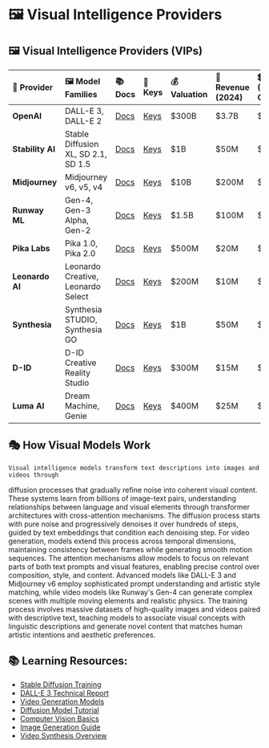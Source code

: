 
# 🖼️ Visual Intelligence Providers

##  🖼️  Visual Intelligence Providers (VIPs)

| 🎨 Provider | 🖼️ Model Families | 📚 Docs | 🔑 Keys | 💰 Valuation | 💸 Revenue (2024) | 💲 Cost (1M Output) |
| :-- | :-- | :-- | :-- | :-- | :-- | :-- |
| **OpenAI** | DALL-E 3, DALL-E 2 | [Docs](https://help.openai.com/en/articles/6705023-dall-e-api-faq) | [Keys](https://platform.openai.com/api-keys) | \$300B | \$3.7B | \$40.00 |
| **Stability AI** | Stable Diffusion XL, SD 2.1, SD 1.5 | [Docs](https://platform.stability.ai/docs) | [Keys](https://platform.stability.ai/account/keys) | \$1B | \$50M | \$2.00 |
| **Midjourney** | Midjourney v6, v5, v4 | [Docs](https://docs.midjourney.com/) | [Keys](https://www.midjourney.com/account/) | \$10B | \$200M | \$15.00 |
| **Runway ML** | Gen-4, Gen-3 Alpha, Gen-2 | [Docs](https://docs.dev.runwayml.com/) | [Keys](https://app.runwayml.com/account) | \$1.5B | \$100M | \$10.00 |
| **Pika Labs** | Pika 1.0, Pika 2.0 | [Docs](https://pika.art/api) | [Keys](https://pika.art/account) | \$500M | \$20M | \$50.00 |
| **Leonardo AI** | Leonardo Creative, Leonardo Select | [Docs](https://docs.leonardo.ai/) | [Keys](https://app.leonardo.ai/account) | \$200M | \$10M | \$8.00 |
| **Synthesia** | Synthesia STUDIO, Synthesia GO | [Docs](https://docs.synthesia.io/) | [Keys](https://app.synthesia.io/account) | \$1B | \$50M | \$25.00 |
| **D-ID** | D-ID Creative Reality Studio | [Docs](https://www.d-id.com/api/) | [Keys](https://studio.d-id.com/account) | \$300M | \$15M | \$20.00 |
| **Luma AI** | Dream Machine, Genie | [Docs](https://docs.lumalabs.ai/) | [Keys](https://lumalabs.ai/account) | \$400M | \$25M | \$12.00 |


## 🎭 **How Visual Models Work**
    Visual intelligence models transform text descriptions into images and videos through 
diffusion processes that gradually refine noise into coherent visual content. These systems 
learn from billions of image-text pairs, understanding relationships between language and 
visual elements through transformer architectures with cross-attention mechanisms. The 
diffusion process starts with pure noise and progressively denoises it over hundreds of 
steps, guided by text embeddings that condition each denoising step. For video generation, 
models extend this process across temporal dimensions, maintaining consistency between 
frames while generating smooth motion sequences. The attention mechanisms allow models to 
focus on relevant parts of both text prompts and visual features, enabling precise control 
over composition, style, and content. Advanced models like DALL-E 3 and Midjourney v6 
employ sophisticated prompt understanding and artistic style matching, while video models 
like Runway's Gen-4 can generate complex scenes with multiple moving elements and 
realistic physics. The training process involves massive datasets of high-quality images 
and videos paired with descriptive text, teaching models to associate visual concepts 
with linguistic descriptions and generate novel content that matches human artistic 
intentions and aesthetic preferences.
    
## 📚 **Learning Resources**:

- [Stable Diffusion Training](https://github.com/CompVis/stable-diffusion)
- [DALL-E 3 Technical Report](https://arxiv.org/abs/2403.19649)
- [Video Generation Models](https://github.com/runwayml/stable-video-diffusion)
- [Diffusion Model Tutorial](https://huggingface.co/docs/diffusers/index)
- [Computer Vision Basics](https://pytorch.org/tutorials/beginner/deep_learning_computer_vision_tutorial.html)
- [Image Generation Guide](https://github.com/AUTOMATIC1111/stable-diffusion-webui)
- [Video Synthesis Overview](https://github.com/THUDM/CogVideo)